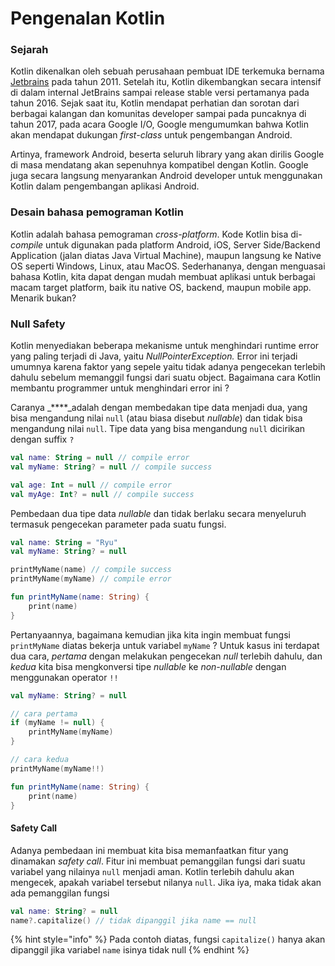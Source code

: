 # Pengenalan Kotlin

### Sejarah

Kotlin dikenalkan oleh sebuah perusahaan pembuat IDE terkemuka bernama [Jetbrains](https://www.jetbrains.com/) pada tahun 2011. Setelah itu, Kotlin dikembangkan secara intensif di dalam internal JetBrains sampai release stable versi pertamanya pada tahun 2016.  Sejak saat itu, Kotlin mendapat perhatian dan sorotan dari berbagai kalangan dan komunitas developer sampai pada puncaknya di tahun 2017, pada acara Google I/O, Google mengumumkan bahwa Kotlin akan mendapat dukungan _first-class_ untuk pengembangan Android. 

Artinya, framework Android, beserta seluruh library yang akan dirilis Google di masa mendatang akan sepenuhnya kompatibel dengan Kotlin. Google juga secara langsung menyarankan Android developer untuk menggunakan Kotlin dalam pengembangan aplikasi Android.

### Desain bahasa pemograman Kotlin

Kotlin adalah bahasa pemograman _cross-platform_. Kode Kotlin bisa di-_compile_ untuk digunakan pada platform Android, iOS, Server Side/Backend Application \(jalan diatas Java Virtual Machine\), maupun langsung ke Native OS seperti Windows, Linux, atau MacOS. Sederhananya, dengan menguasai bahasa Kotlin, kita dapat dengan mudah membuat aplikasi untuk berbagai macam target platform, baik itu native OS, backend, maupun mobile app. Menarik bukan?

### Null Safety

Kotlin menyediakan beberapa mekanisme untuk menghindari runtime error yang paling terjadi di Java, yaitu _NullPointerException._ Error ini terjadi umumnya karena faktor yang sepele yaitu tidak adanya pengecekan terlebih dahulu sebelum memanggil fungsi dari suatu object. Bagaimana cara Kotlin membantu programmer untuk menghindari error ini ?

Caranya _****_adalah dengan membedakan tipe data menjadi dua, yang bisa mengandung nilai `null` \(atau biasa disebut _nullable_\) dan tidak bisa mengandung nilai `null`. Tipe data yang bisa mengandung `null` dicirikan dengan suffix `?`

```kotlin
val name: String = null // compile error
val myName: String? = null // compile success

val age: Int = null // compile error
val myAge: Int? = null // compile success
```

Pembedaan dua tipe data _nullable_ dan tidak berlaku secara menyeluruh termasuk pengecekan parameter pada suatu fungsi. 

```kotlin
val name: String = "Ryu"
val myName: String? = null

printMyName(name) // compile success
printMyName(myName) // compile error

fun printMyName(name: String) {
    print(name)
}
```

Pertanyaannya, bagaimana kemudian jika kita ingin membuat fungsi `printMyName` diatas bekerja untuk variabel `myName` ? Untuk kasus ini terdapat dua cara, _pertama_ dengan melakukan pengecekan _null_ terlebih dahulu, dan _kedua_ kita bisa mengkonversi tipe _nullable_ ke _non-nullable_ dengan menggunakan operator `!!` 

```kotlin
val myName: String? = null

// cara pertama
if (myName != null) {
    printMyName(myName)
}

// cara kedua
printMyName(myName!!)

fun printMyName(name: String) {
    print(name)
}
```

#### Safety Call

 Adanya pembedaan ini membuat kita bisa memanfaatkan fitur yang dinamakan _safety call_. Fitur ini membuat pemanggilan fungsi dari suatu variabel yang nilainya `null` menjadi aman. Kotlin terlebih dahulu akan mengecek, apakah variabel tersebut nilanya `null`. Jika iya, maka tidak akan ada pemanggilan fungsi

```kotlin
val name: String? = null
name?.capitalize() // tidak dipanggil jika name == null
```

{% hint style="info" %}
Pada contoh diatas, fungsi `capitalize()` hanya akan dipanggil jika variabel `name` isinya tidak null
{% endhint %}



